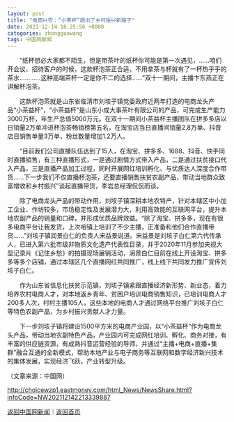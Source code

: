 ```yaml
---
layout: post
title: "电商兴农：“小茶杯”趟出了乡村振兴新路子"
date: 2021-12-14 16:25:56 +0800
categories: zhongguowang
tags: 中国网新闻
---
```

<p>　　“纸杯想必大家都不陌生，但是带茶叶的纸杯你可能是第一次遇见，……咱们开会议、招待客户的时候，这款杯泡茶正合适，不用拿茶与杯就有了一杯热乎乎的茶水…………这种高端茶杯一定是你不二的选择……”双十一期间，主播卞东燕正在讲解杯泡茶。</p><p>　　这款杯泡茶就是山东省临清市刘垓子镇党委政府近两年打造的电商龙头产品“小茶益杯”，“小茶益杯”是山东小成大事茶叶有限公司的产品，可完成生产能力3000万杯，年生产总值5000万元。在双十一期间小茶益杯主播团队在拼多多店以日销量2万单冲进杯泡茶畅销榜第五名，在淘宝店当日直播间销量2.8万单、抖音店日销售单量3万单，粉丝数量增加1.2万人。</p><p>　　“目前我们公司直播队伍达到了15人，在淘宝、拼多多、1688、抖音、快手同时直播销售，有三种直播形式，一是通过剧情方式带入产品，二是通过扶贫接口代入产品，三是直播产品加工过程，同时开展网红培训孵化、与优质达人深度合作带货……下一步我们不仅直播杯泡茶，还要直播销售扶贫农副产品，带动当地群众致富增收和乡村振兴”谈起直播带货，李岩总经理侃侃而谈。</p><p>　　除了电商龙头产品的带动作用，刘垓子镇深耕本地农特产，针对本辖区中小加工企业、作坊较多，市场稳定性及发展潜力大，利用高效能的互联网平台，提升本地农副产品的销量和口碑，并形成优质品牌效益。“除了淘宝、拼多多，现在有很多电商平台让我发货，上次咱镇上培训了不少主播，正准备和他们合作直播带货……”刘垓子镇润景白仁的负责人宋益景说道。宋益景是刘垓子白仁第六代传承人，已进入第六批市级非物质文化遗产代表性目录，并于2020年11月参加央视大型记录片《记住乡愁》的拍摄现场展销活动，润景白仁目前在线上开设淘宝、拼多多等多个店铺，通过本辖区几个直播网红共同推广，线上线下共同发力推广宣传刘垓子白仁。</p><p>　　作为山东省信息化扶贫示范镇，刘垓子镇紧跟直播经济新形势、新业态，着力培养农村电商人才，对本地返乡青年、贫困户培训电商销售知识，已培训电商人才200多人次，村村主播105人，这些本地的电商人才通过网络平台推广刘垓子白仁等特色农副产品，为乡村振兴贡献人才力量。</p><p>　　下一步刘垓子镇将建设1500平方米的电商产业园，以“小茶益杯”作为电商龙头产品，带动当地农副特色产品，产业园内可完成网红培训、孵化、商务对接，有丰富的供应链资源，有成熟抖音运营经验的导师，并通过“主播+电商+直播+集群”融合互通的全新模式，帮助本地产业与电子商务等互联网和数字经济新兴技术的集体发展，实现经济飞跃，产业转型升级。</p><p class="em_media">（文章来源：中国网）</p>

<http://choicewzp1.eastmoney.com/html_News/NewsShare.html?infoCode=NW202112142213339887>

[返回中国网新闻](//finews.withounder.com/zhongguowang/)｜[返回首页](//finews.withounder.com/)